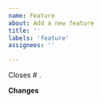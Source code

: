 ```yaml
---
name: Feature
about: Add a new feature
title: ''
labels: 'feature'
assignees: ''

---
```


Closes # .

**Changes**
